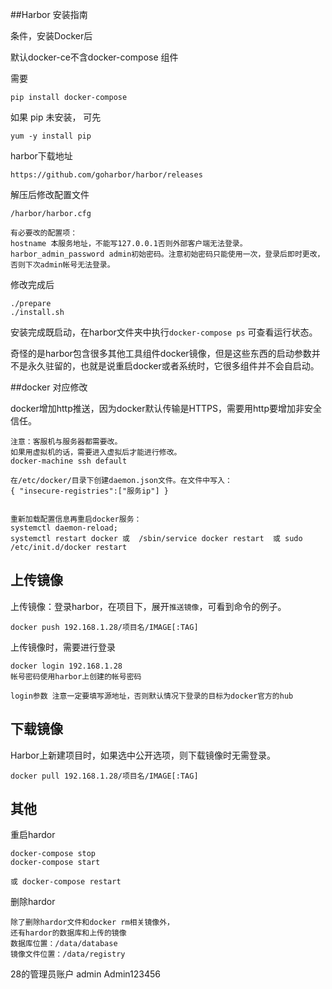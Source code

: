 ﻿##Harbor 安装指南

条件，安装Docker后

默认docker-ce不含docker-compose 组件 

需要
	
	pip install docker-compose

如果 pip 未安装， 可先 
	
	yum -y install pip

harbor下载地址

	https://github.com/goharbor/harbor/releases

解压后修改配置文件
	
	/harbor/harbor.cfg
	
	有必要改的配置项：
	hostname 本服务地址，不能写127.0.0.1否则外部客户端无法登录。
	harbor_admin_password admin初始密码。注意初始密码只能使用一次，登录后即时更改，否则下次admin帐号无法登录。
	

修改完成后

	./prepare
	./install.sh

安装完成既启动，在harbor文件夹中执行`docker-compose ps` 可查看运行状态。


奇怪的是harbor包含很多其他工具组件docker镜像，但是这些东西的启动参数并不是永久驻留的，也就是说重启docker或者系统时，它很多组件并不会自启动。



##docker 对应修改

docker增加http推送，因为docker默认传输是HTTPS，需要用http要增加非安全信任。

	注意：客服机与服务器都需要改。
	如果用虚拟机的话，需要进入虚拟后才能进行修改。
	docker-machine ssh default 

	在/etc/docker/目录下创建daemon.json文件。在文件中写入：
	{ "insecure-registries":["服务ip"] }

	
	重新加载配置信息再重启docker服务：
	systemctl daemon-reload;
	systemctl restart docker 或  /sbin/service docker restart  或 sudo /etc/init.d/docker restart



## 上传镜像

上传镜像：登录harbor，在项目下，展开`推送镜像`，可看到命令的例子。

	docker push 192.168.1.28/项目名/IMAGE[:TAG]

上传镜像时，需要进行登录

	docker login 192.168.1.28
	帐号密码使用harbor上创建的帐号密码

	login参数 注意一定要填写源地址，否则默认情况下登录的目标为docker官方的hub

## 下载镜像
	
Harbor上新建项目时，如果选中公开选项，则下载镜像时无需登录。

	docker pull 192.168.1.28/项目名/IMAGE[:TAG]


## 其他

重启hardor

	docker-compose stop
	docker-compose start

	或 docker-compose restart

删除hardor

	除了删除hardor文件和docker rm相关镜像外，
	还有hardor的数据库和上传的镜像
	数据库位置：/data/database
	镜像文件位置：/data/registry

28的管理员账户
	admin  Admin123456